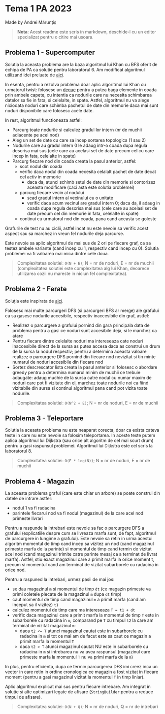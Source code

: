 # Tema 1 PA 2023

Made by Andrei Mărunțiș

> **Nota**: Acest readme este scris in markdown, deschide-l cu un editor specializat pentru o citire mai usoara.

## Problema 1 - Supercomputer

Solutia la aceasta problema are la baza algoritmul lui Khan cu BFS oferit de echipa de PA ca solutie pentru laboratorul 6. Am modificat algoritmul utilizand idei preluate de [aici](https://www.geeksforgeeks.org/0-1-bfs-shortest-path-binary-graph/).

In esenta, pentru a rezolva problema doar aplic algoritmul lui Khan cu urmatorul twist: folosesc un [deque](https://docs.oracle.com/javase/8/docs/api/java/util/Deque.html) pentru a putea baga elemente in coada prin ambele capete, cu intentia ca nodurile care nu necesita schimbarea datelor sa fie in fata, si celelalte, in spate. Astfel, algoritmul nu va alege niciodata noduri care schimba pachetul de date din memorie daca mai sunt noduri disponibile care folosesc acele date.

In rest, algoritmul functioneaza astfel:

- Parcurg toate nodurile si calculez gradul lor intern (nr de muchii adiacente pe acel nod)
- Aleg un set de date cu care sa incep sortarea topologica (1 sau 2)
- Nodurile care au gradul intern 0 le adaug intr-o coada dupa regula descrisa mai sus (cele care au acelasi set de date precum cel cu care incep in fata, celelalte in spate)
- Parcurg fiecare nod din coada creata la pasul anterior, astfel:
    - scot nodul din coada
    - verific daca nodul din coada necesita celalalt pachet de date decat cel activ in memorie
        - daca da, atunci schimb setul de date din memorie si contorizez aceasta modificare (caci asta este solutia problemei)
    - parcurg fiecare vecin al nodului
        - scad gradul intern al vecinului cu o unitate
        - verific daca acum vecinul are gradul intern 0; daca da, il adaug in coada dupa regula descrisa mai sus (cele care au acelasi set de date precum cel din memorie in fata, celelalte in spate)
    - continui cu urmatorul nod din coada, pana cand aceasta se goleste

Grafurile de test nu au ciclii, astfel incat nu este nevoie sa verific acest aspect sau sa marchez in vreun fel nodurile deja parcurse.

Este nevoie sa aplic algoritmul de mai sus de 2 ori pe fiecare graf, ca sa testez ambele variante (cand incep cu 1, respectiv cand incep cu 0). Solutia problemei va fi valoarea mai mica dintre cele doua.
    
> Complexitatea solutiei: `O(N + E)`; N = nr de noduri, E = nr de muchii (complexitatea solutiei este complexitatea alg lui Khan, deoarece utilizarea cozii nu mareste in niciun fel complexitatea).

##  Problema 2 - Ferate

Soluția este inspirata de [aici](https://www.geeksforgeeks.org/minimum-edges-to-be-added-in-a-directed-graph-so-that-any-node-can-be-reachable-from-a-given-node/).

Folosesc mai multe parcurgeri DFS (si parcurgeri BFS ar merge) ale grafului ca sa gasesc nodurile accesibile, respectiv inaccesibile din graf, astfel:

- Realizez o parcurgere a grafului pornind din gara principala data de problema pentru a gasi ce noduri sunt accesibile deja, si le marchez ca atare
- Pentru fiecare dintre celelalte noduri ma intereseaza cate noduri inaccesibile direct de la sursa as putea accesa daca as construi un drum de la sursa la nodul respectiv; pentru a determina aceasta valoare realizez o parcurgere DFS pornind din fiecare nod nevizitat si tin minte numarul de noduri accesibile din fiecare nod
- Sortez descrescator lista creata la pasul anterior si folosesc o abordare greedy pentru a determina numarul minim de muchii ce trebuie adaugate: adaug muchie de la sursa catre nodul cu numar maxim de noduri care pot fi vizitate din el, marchez toate nodurile noi ca fiind vizitabile din sursa si continui algoritmul pana cand pot vizita toate nodurile.

> Complexitatea solutiei: `O(N^2 + E)`; N = nr de noduri, E = nr de muchii

## Problema 3 - Teleportare

Solutia la aceasta problema nu este neaparat corecta, doar ca exista cateva teste in care nu este nevoie sa folosim teleportarea. In aceste teste putem aplica algoritmul lui Dijkstra (sau orice alt algoritm de cel mai scurt drum) pentru a gasi raspunsul problemei. Algoritmul lui Dijkstra este cel scris la laboratorul 8.

> Complexitatea solutiei: `O(E * log(N))`; N = nr de noduri, E = nr de muchii

## Problema 4 - Magazin

La aceasta problema graful (care este chiar un arbore) se poate construi din datele de intrare astfel:

- nodul 1 va fi radacina
- parintele fiecarui nod va fi nodul (magazinul) de la care acel nod primeste livrari

Pentru a raspunde la intrebari este nevoie sa fac o parcurgere DFS a grafului (explicatiile despre cum se livreaza marfa sunt, de fapt, algoritmul de parcurgere in lungime a grafului). Este nevoie sa retin in urma acestui algoritm momentul de timp cand incep sa vizitez un nod (cand magazinul primeste marfa de la parinte) si momentul de timp cand termin de vizitat acel nod (cand magazinul trimite catre parinte mesaj ca a terminat de livrat marfa). Astfel, stiu exact magazinul care a primit marfa la orice moment t, precum si momentul cand am terminat de vizitat subarborele cu radacina in orice nod.

Pentru a raspuned la intrebari, urmez pasii de mai jos:
- se dau magazinul `m` si momentul de timp `dt` (ce magazin primeste va primi coletele plecate de la magazinul `m` dupa `dt` timp)
- caut momentul de timp cand magazinul `m` a primit marfa (cand am inceput sa il vizitez) `t1`
- calculez momentul de timp care ma intereseaza `T = t1 + dt`
- verific daca magazinul care a primit marfa la momentul de timp `T` este in subarborele cu radacina in `m`, comparand pe `T` cu timpul `t2` la care am terminat de vizitat magazinul `m`:
    - daca `t2 <= T` atunci magazinul cautat este in subarborele cu radacina in `m` si tot ce mai am de facut este sa caut ce magazin a primit marfa la momentul `T`
    - daca `t2 > T` atunci magazinul cautat NU este in subarborele cu radacina in `m` si intrebarea nu va avea raspunsul (magazinul care primeste marfa la momentul `T` nu va primi marfa de la `m`)

In plus, pentru eficienta, dupa ce termin parcurgerea DFS imi creez inca un vector in care retin in ordine cronologica ce magazin a fost vizitat in fiecare moment (pentru a gasi magazinul vizitat la momentul `T` in timp liniar).

Aplic algoritmul explicat mai sus pentru fiecare intrebare. Am integrat in solutie si alte optimizari legate de afisare (`StringBuilder` pentru a reduce timpul de afisare).

> Complexitatea solutiei: `O(N + Q)`; N = nr de noduri, Q = nr de intrebari
